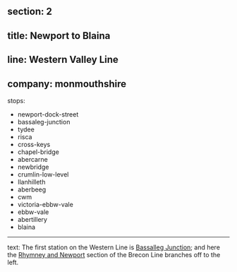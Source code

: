 section: 2
----
title: Newport to Blaina
----
line: Western Valley Line
----
company: monmouthshire
----
stops:
- newport-dock-street
- bassaleg-junction
- tydee
- risca
- cross-keys
- chapel-bridge
- abercarne
- newbridge
- crumlin-low-level
- llanhilleth
- aberbeeg
- cwm
- victoria-ebbw-vale
- ebbw-vale
- abertillery
- blaina
----
text: The first station on the Western Line is [Bassalleg Junction](/stations/bassaleg-junction); and here the [Rhymney and Newport](/routes/bassaleg-junction-to-rhymney) section of the Brecon Line branches off to the left.
